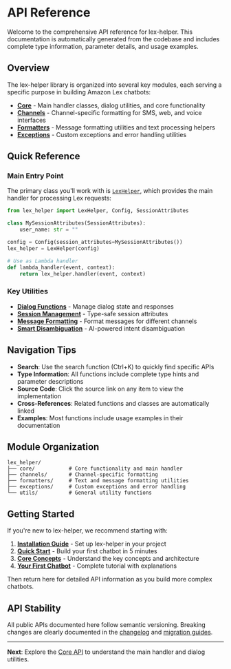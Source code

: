 # API Reference

Welcome to the comprehensive API reference for lex-helper. This documentation is automatically generated from the codebase and includes complete type information, parameter details, and usage examples.

## Overview

The lex-helper library is organized into several key modules, each serving a specific purpose in building Amazon Lex chatbots:

- **[Core](core.md)** - Main handler classes, dialog utilities, and core functionality
- **[Channels](channels.md)** - Channel-specific formatting for SMS, web, and voice interfaces  
- **[Formatters](formatters.md)** - Message formatting utilities and text processing helpers
- **[Exceptions](exceptions.md)** - Custom exceptions and error handling utilities

## Quick Reference

### Main Entry Point

The primary class you'll work with is [`LexHelper`](core.md#lex_helper.core.handler.LexHelper), which provides the main handler for processing Lex requests:

```python
from lex_helper import LexHelper, Config, SessionAttributes

class MySessionAttributes(SessionAttributes):
    user_name: str = ""

config = Config(session_attributes=MySessionAttributes())
lex_helper = LexHelper(config)

# Use as Lambda handler
def lambda_handler(event, context):
    return lex_helper.handler(event, context)
```

### Key Utilities

- **[Dialog Functions](core.md#dialog-utilities)** - Manage dialog state and responses
- **[Session Management](core.md#session-management)** - Type-safe session attributes
- **[Message Formatting](formatters.md)** - Format messages for different channels
- **[Smart Disambiguation](core.md#disambiguation)** - AI-powered intent disambiguation

## Navigation Tips

- **Search**: Use the search function (Ctrl+K) to quickly find specific APIs
- **Type Information**: All functions include complete type hints and parameter descriptions
- **Source Code**: Click the source link on any item to view the implementation
- **Cross-References**: Related functions and classes are automatically linked
- **Examples**: Most functions include usage examples in their documentation

## Module Organization

```
lex_helper/
├── core/           # Core functionality and main handler
├── channels/       # Channel-specific formatting
├── formatters/     # Text and message formatting utilities
├── exceptions/     # Custom exceptions and error handling
└── utils/          # General utility functions
```

## Getting Started

If you're new to lex-helper, we recommend starting with:

1. **[Installation Guide](../getting-started/installation.md)** - Set up lex-helper in your project
2. **[Quick Start](../getting-started/quick-start.md)** - Build your first chatbot in 5 minutes
3. **[Core Concepts](../guides/core-concepts.md)** - Understand the key concepts and architecture
4. **[Your First Chatbot](../getting-started/first-chatbot.md)** - Complete tutorial with explanations

Then return here for detailed API information as you build more complex chatbots.

## API Stability

All public APIs documented here follow semantic versioning. Breaking changes are clearly documented in the [changelog](../community/changelog.md) and [migration guides](../migration/version-upgrades.md).

---

**Next**: Explore the [Core API](core.md) to understand the main handler and dialog utilities.